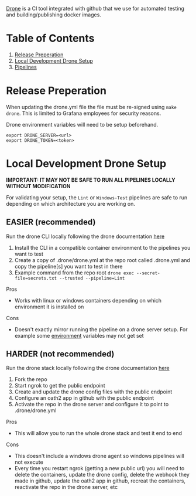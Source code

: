 [Drone](https://www.drone.io/) is a CI tool integrated with github that we use for automated testing and building/publishing docker images.

# Table of Contents
1. [Release Preperation](#release-preperation)
2. [Local Development Drone Setup](#local-development-drone-setup)
2. [Pipelines](#pipelines)

# Release Preperation

When updating the drone.yml file the file must be re-signed using `make drone`. This is limited to Grafana employees for security reasons.

Drone environment variables will need to be setup beforehand.

```
export DRONE_SERVER=<url>
export DRONE_TOKEN=<token>
```

# Local Development Drone Setup

**IMPORTANT: IT MAY NOT BE SAFE TO RUN ALL PIPELINES LOCALLY WITHOUT MODIFICATION**

For validating your setup, the `Lint` or `Windows-Test` pipelines are safe to run depending on which architecture you are working on.

## **EASIER** (recommended)

Run the drone CLI locally following the drone documentation [here](https://docs.drone.io/cli/install/)

1. Install the CLI in a compatible container environment to the pipelines you want to test
1. Create a copy of .drone/drone.yml at the repo root called .drone.yml and copy the pipeline[s] you want to test in there
2. Example command from the repo root `drone exec --secret-file=secrets.txt --trusted --pipeline=Lint`

Pros
- Works with linux or windows containers depending on which environment it is installed on

Cons
- Doesn't exactly mirror running the pipeline on a drone server setup. For example some [environment](https://docs.drone.io/pipeline/environment/reference/) variables may not get set

## **HARDER** (not recommended)

Run the drone stack locally following the drone documentation [here](https://docs.drone.io/server/ha/developer-setup/)

1. Fork the repo
2. Start ngrok to get the public endpoint
3. Create and update the drone config files with the public endpoint
4. Configure an oath2 app in github with the public endpoint
5. Activate the repo in the drone server and configure it to point to .drone/drone.yml

Pros
- This will allow you to run the whole drone stack and test it end to end

Cons
- This doesn't include a windows drone agent so windows pipelines will not execute
- Every time you restart ngrok (getting a new public url) you will need to delete the containers, update the drone config, delete the webhook they made in github, update the oath2 app in github, recreat the containers, reactivate the repo in the drone server, etc